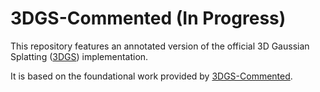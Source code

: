 # 3DGS-Commented (In Progress)

This repository features an annotated version of the official 3D Gaussian Splatting ([3DGS](https://github.com/graphdeco-inria/gaussian-splatting)) implementation.

It is based on the foundational work provided by [3DGS-Commented](https://github.com/fengaba1818/3DGS-Commented).

